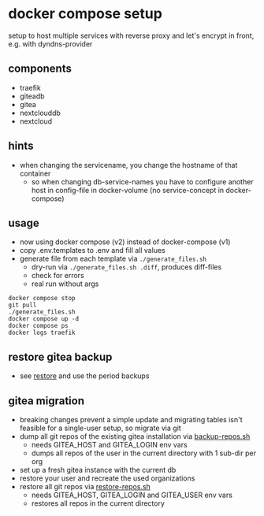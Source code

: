 # docker compose setup
setup to host multiple services with reverse proxy and let's encrypt in front, e.g. with dyndns-provider

## components
- traefik
- giteadb
- gitea
- nextclouddb
- nextcloud

## hints
- when changing the servicename, you change the hostname of that container
    - so when changing db-service-names you have to configure another host in config-file in docker-volume (no service-concept in docker-compose)

## usage
- now using docker compose (v2) instead of docker-compose (v1)
- copy .env.templates to .env and fill all values
- generate file from each template via `./generate_files.sh`
  - dry-run via `./generate_files.sh .diff`, produces diff-files
  - check for errors
  - real run without args

```
docker compose stop
git pull
./generate_files.sh
docker compose up -d
docker compose ps
docker logs traefik
```

## restore gitea backup
- see [restore](https://docs.gitea.io/en-us/backup-and-restore/#restore-command-restore) and use the period backups


## gitea migration
- breaking changes prevent a simple update and migrating tables isn't feasible for a single-user setup, so migrate via git
- dump all git repos of the existing gitea installation via [backup-repos.sh](gitea_migration/backup-repos.sh)
  - needs GITEA_HOST and GITEA_LOGIN env vars
  - dumps all repos of the user in the current directory with 1 sub-dir per org
- set up a fresh gitea instance with the current db 
- restore your user and recreate the used organizations
- restore all git repos via [restore-repos.sh](gitea_migration/restore-repos.sh)
  - needs GITEA_HOST, GITEA_LOGIN and GITEA_USER env vars
  - restores all repos in the current directory